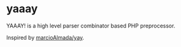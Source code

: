 # yaaay

YAAAY! is a high level parser combinator based PHP preprocessor.

Inspired by [marcioAlmada/yay](https://github.com/marcioAlmada/yay).
